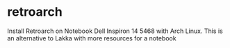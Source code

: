 # retroarch
Install Retroarch on Notebook Dell Inspiron 14 5468 with Arch Linux. This is an alternative to Lakka with more resources for a notebook
